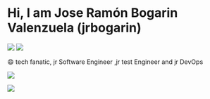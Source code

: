
# Hi, I am Jose Ramón Bogarin Valenzuela (jrbogarin)
[![](https://vistr.dev/badge?repo=bogarin.bogarin&corners=square)](https://github.com/Elfocrash/vistr.dev)
[![](https://img.shields.io/badge/-@bogarin-%23181717?style=flat-square&logo=github)](https://github.com/bogarin)

😄 tech fanatic, jr Software Engineer ,jr test Engineer and jr DevOps


[![](https://github-readme-stats.vercel.app/api?username=bogarin&show_icons=true&theme=radical)](https://github.com/anuraghazra/github-readme-stats) 

[![](https://github-readme-stats.vercel.app/api/top-langs/?username=bogarin&theme=radical)](https://github.com/anuraghazra/github-readme-stats)
<!--
**bogarin/bogarin** is a ✨ _special_ ✨ repository because its `README.md` (this file) appears on your GitHub profile.

Here are some ideas to get you started:

- 🔭 I’m currently working on ...
- 🌱 I’m currently learning ...
- 👯 I’m looking to collaborate on ...
- 🤔 I’m looking for help with ...
- 💬 Ask me about ...
- 📫 How to reach me: ...
- 😄 Pronouns: ...
- ⚡ Fun fact: ...
-->
